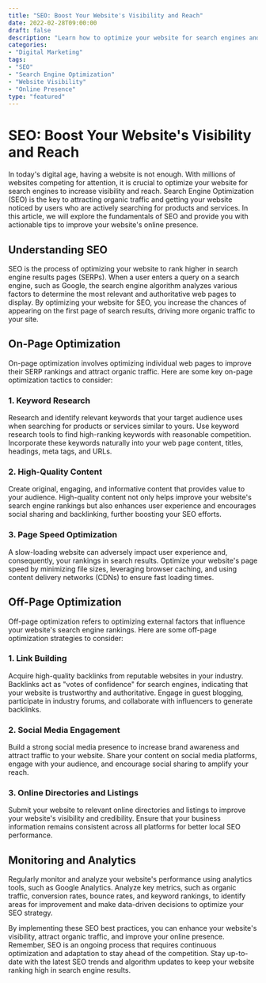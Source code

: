 ```yaml
---
title: "SEO: Boost Your Website's Visibility and Reach"
date: 2022-02-28T09:00:00
draft: false
description: "Learn how to optimize your website for search engines and improve your online presence."
categories:
- "Digital Marketing"
tags:
- "SEO"
- "Search Engine Optimization"
- "Website Visibility"
- "Online Presence"
type: "featured"
---
```


# SEO: Boost Your Website's Visibility and Reach

In today's digital age, having a website is not enough. With millions of websites competing for attention, it is crucial to optimize your website for search engines to increase visibility and reach. Search Engine Optimization (SEO) is the key to attracting organic traffic and getting your website noticed by users who are actively searching for products and services. In this article, we will explore the fundamentals of SEO and provide you with actionable tips to improve your website's online presence.

## Understanding SEO

SEO is the process of optimizing your website to rank higher in search engine results pages (SERPs). When a user enters a query on a search engine, such as Google, the search engine algorithm analyzes various factors to determine the most relevant and authoritative web pages to display. By optimizing your website for SEO, you increase the chances of appearing on the first page of search results, driving more organic traffic to your site.

## On-Page Optimization

On-page optimization involves optimizing individual web pages to improve their SERP rankings and attract organic traffic. Here are some key on-page optimization tactics to consider:

### 1. Keyword Research

Research and identify relevant keywords that your target audience uses when searching for products or services similar to yours. Use keyword research tools to find high-ranking keywords with reasonable competition. Incorporate these keywords naturally into your web page content, titles, headings, meta tags, and URLs.

### 2. High-Quality Content

Create original, engaging, and informative content that provides value to your audience. High-quality content not only helps improve your website's search engine rankings but also enhances user experience and encourages social sharing and backlinking, further boosting your SEO efforts.

### 3. Page Speed Optimization

A slow-loading website can adversely impact user experience and, consequently, your rankings in search results. Optimize your website's page speed by minimizing file sizes, leveraging browser caching, and using content delivery networks (CDNs) to ensure fast loading times.

## Off-Page Optimization

Off-page optimization refers to optimizing external factors that influence your website's search engine rankings. Here are some off-page optimization strategies to consider:

### 1. Link Building

Acquire high-quality backlinks from reputable websites in your industry. Backlinks act as "votes of confidence" for search engines, indicating that your website is trustworthy and authoritative. Engage in guest blogging, participate in industry forums, and collaborate with influencers to generate backlinks.

### 2. Social Media Engagement

Build a strong social media presence to increase brand awareness and attract traffic to your website. Share your content on social media platforms, engage with your audience, and encourage social sharing to amplify your reach.

### 3. Online Directories and Listings

Submit your website to relevant online directories and listings to improve your website's visibility and credibility. Ensure that your business information remains consistent across all platforms for better local SEO performance.

## Monitoring and Analytics

Regularly monitor and analyze your website's performance using analytics tools, such as Google Analytics. Analyze key metrics, such as organic traffic, conversion rates, bounce rates, and keyword rankings, to identify areas for improvement and make data-driven decisions to optimize your SEO strategy.

By implementing these SEO best practices, you can enhance your website's visibility, attract organic traffic, and improve your online presence. Remember, SEO is an ongoing process that requires continuous optimization and adaptation to stay ahead of the competition. Stay up-to-date with the latest SEO trends and algorithm updates to keep your website ranking high in search engine results.
